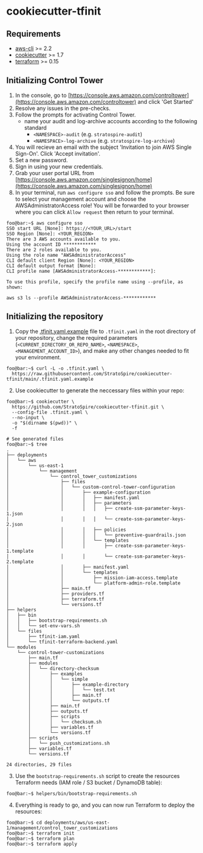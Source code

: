 # cookiecutter-tfinit

## Requirements
- [aws-cli](https://docs.aws.amazon.com/cli/latest/userguide/install-cliv2.html) >= 2.2
- [cookiecutter](https://cookiecutter.readthedocs.io/en/1.7.2/installation.html) >= 1.7
- [terraform](https://learn.hashicorp.com/tutorials/terraform/install-cli) >= 0.15

## Initializing Control Tower

1. In the console, go to [https://console.aws.amazon.com/controltower](https://console.aws.amazon.com/controltower) and click 'Get Started'
2. Resolve any issues in the pre-checks.
3. Follow the prompts for activating Control Tower.
    - name your audit and log-archive accounts according to the following standard
        - `<NAMESPACE>-audit` (e.g. `stratospire-audit`)
        - `<NAMESPACE>-log-archive` (e.g. `stratospire-log-archive`)
4. You will recieve an email with the subject 'Invitation to join AWS Single Sign-On'. Click 'Accept invitation'.
5. Set a new password.
6. Sign in using your new credentials.
7. Grab your user portal URL from [https://console.aws.amazon.com/singlesignon/home](https://console.aws.amazon.com/singlesignon/home)
8. In your terminal, run `aws configure sso` and follow the prompts. Be sure to select your management account and choose the AWSAdministratorAccess role! You will be forwarded to your browser where you can  click `Allow request` then return to your terminal.

```console
foo@bar:~$ aws configure sso
SSO start URL [None]: https://<YOUR_URL>/start
SSO Region [None]: <YOUR_REGION>
There are 3 AWS accounts available to you.
Using the account ID ************
There are 2 roles available to you.
Using the role name "AWSAdministratorAccess"
CLI default client Region [None]: <YOUR_REGION>
CLI default output format [None]:
CLI profile name [AWSAdministratorAccess-************]:

To use this profile, specify the profile name using --profile, as shown:

aws s3 ls --profile AWSAdministratorAccess-************
```

## Initializing the repository
1. Copy the [.tfinit.yaml.example](.tfinit.yaml.example) file to `.tfinit.yaml` in the root directory of your repository, change the required parameters (`<CURRENT_DIRECTORY_OR_REPO_NAME>`, `<NAMESPACE>`, `<MANAGEMENT_ACCOUNT_ID>`), and make any other changes needed to fit your environment.
```console
foo@bar:~$ curl -L -o .tfinit.yaml \
  https://raw.githubusercontent.com/StratoSpire/cookiecutter-tfinit/main/.tfinit.yaml.example
```

2. Use cookiecutter to generate the neccessary files within your repo:
```console
foo@bar:~$ cookiecutter \
  https://github.com/StratoSpire/cookiecutter-tfinit.git \
  --config-file .tfinit.yaml \
  --no-input \
  -o "$(dirname $(pwd))" \
  -f

# See generated files
foo@bar:~$ tree
.
├── deployments
│   └── aws
│       └── us-east-1
│           └── management
│               └── control_tower_customizations
│                   ├── files
│                   │   └── custom-control-tower-configuration
│                   │       ├── example-configuration
│                   │       │   ├── manifest.yaml
│                   │       │   ├── parameters
│                   │       │   │   ├── create-ssm-parameter-keys-1.json
│                   │       │   │   └── create-ssm-parameter-keys-2.json
│                   │       │   ├── policies
│                   │       │   │   └── preventive-guardrails.json
│                   │       │   └── templates
│                   │       │       ├── create-ssm-parameter-keys-1.template
│                   │       │       └── create-ssm-parameter-keys-2.template
│                   │       ├── manifest.yaml
│                   │       └── templates
│                   │           ├── mission-iam-access.template
│                   │           └── platform-admin-role.template
│                   ├── main.tf
│                   ├── providers.tf
│                   ├── terraform.tf
│                   └── versions.tf
├── helpers
│   ├── bin
│   │   ├── bootstrap-requirements.sh
│   │   └── set-env-vars.sh
│   └── files
│       ├── tfinit-iam.yaml
│       └── tfinit-terraform-backend.yaml
└── modules
    └── control-tower-customizations
        ├── main.tf
        ├── modules
        │   └── directory-checksum
        │       ├── examples
        │       │   └── simple
        │       │       ├── example-directory
        │       │       │   └── test.txt
        │       │       ├── main.tf
        │       │       └── outputs.tf
        │       ├── main.tf
        │       ├── outputs.tf
        │       ├── scripts
        │       │   └── checksum.sh
        │       ├── variables.tf
        │       └── versions.tf
        ├── scripts
        │   └── push_customizations.sh
        ├── variables.tf
        └── versions.tf

24 directories, 29 files
```

3. Use the `bootstrap-requirements.sh` script to create the resources Terraform needs (IAM role / S3 bucket / DynamoDB table):
```console
foo@bar:~$ helpers/bin/bootstrap-requirements.sh
```

4. Everything is ready to go, and you can now run Terraform to deploy the resources:
```console
foo@bar:~$ cd deployments/aws/us-east-1/management/control_tower_customizations
foo@bar:~$ terraform init
foo@bar:~$ terraform plan
foo@bar:~$ terraform apply
```
